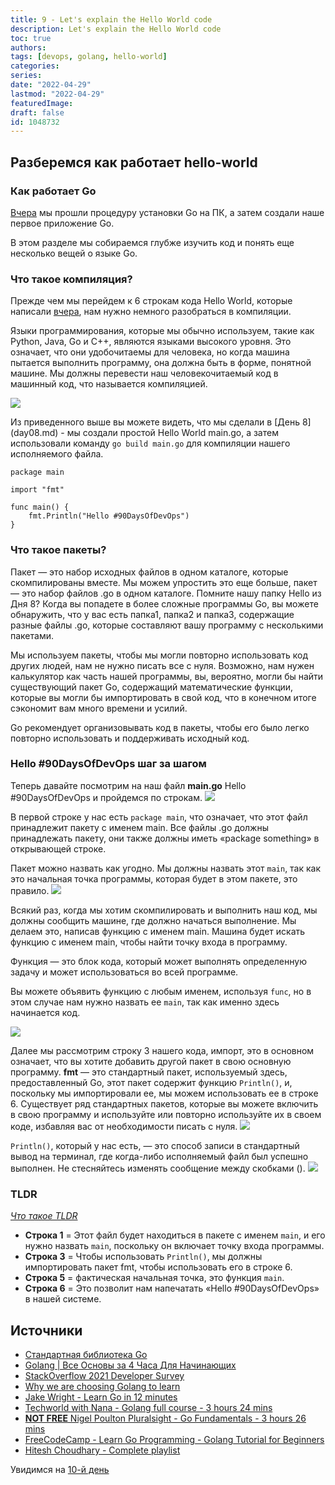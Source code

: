 ```yaml
---
title: 9 - Let's explain the Hello World code 
description: Let's explain the Hello World code
toc: true
authors:
tags: [devops, golang, hello-world]
categories:
series: 
date: "2022-04-29"
lastmod: "2022-04-29"
featuredImage:
draft: false
id: 1048732
---
```


## Разберемся как работает hello-world

### Как работает Go

[Вчера](day08.md) мы прошли процедуру установки Go на ПК, а затем создали наше первое приложение Go.
 
В этом разделе мы собираемся глубже изучить код и понять еще несколько вещей о языке Go.

### Что такое компиляция?
Прежде чем мы перейдем к 6 строкам кода Hello World, которые написали [вчера](day08.md), нам нужно немного разобраться в компиляции.

Языки программирования, которые мы обычно используем, такие как Python, Java, Go и C++, являются языками высокого уровня. Это означает, что они удобочитаемы для человека, но когда машина пытается выполнить программу, она должна быть в форме, понятной машине. Мы должны перевести наш человекочитаемый код в машинный код, что называется компиляцией.


![](../images/Day9_Go1.png)

Из приведенного выше вы можете видеть, что мы сделали в [День 8] (day08.md) - мы создали простой Hello World main.go, а затем использовали команду `go build main.go` для компиляции нашего исполняемого файла.
```
package main

import "fmt"

func main() {
    fmt.Println("Hello #90DaysOfDevOps")
}
```

### Что такое пакеты?
Пакет — это набор исходных файлов в одном каталоге, которые скомпилированы вместе. Мы можем упростить это еще больше, пакет — это набор файлов .go в одном каталоге. Помните нашу папку Hello из Дня 8? Когда вы попадете в более сложные программы Go, вы можете обнаружить, что у вас есть папка1, папка2 и папка3, содержащие разные файлы .go, которые составляют вашу программу с несколькими пакетами.

Мы используем пакеты, чтобы мы могли повторно использовать код других людей, нам не нужно писать все с нуля. Возможно, нам нужен калькулятор как часть нашей программы, вы, вероятно, могли бы найти существующий пакет Go, содержащий математические функции, которые вы могли бы импортировать в свой код, что в конечном итоге сэкономит вам много времени и усилий.

Go рекомендует организовывать код в пакеты, чтобы его было легко повторно использовать и поддерживать исходный код.

### Hello #90DaysOfDevOps шаг за шагом
Теперь давайте посмотрим на наш файл **main.go** Hello #90DaysOfDevOps и пройдемся по строкам.
![](../images/Day9_Go2.png)

В первой строке у нас есть `package main`, что означает, что этот файл принадлежит пакету с именем main. Все файлы .go должны принадлежать пакету, они также должны иметь «package something» в открывающей строке.

Пакет можно назвать как угодно. Мы должны назвать этот `main`, так как это начальная точка программы, которая будет в этом пакете, это правило.
![](../images/Day9_Go3.png)

Всякий раз, когда мы хотим скомпилировать и выполнить наш код, мы должны сообщить машине, где должно начаться выполнение. Мы делаем это, написав функцию с именем main. Машина будет искать функцию с именем main, чтобы найти точку входа в программу.

Функция — это блок кода, который может выполнять определенную задачу и может использоваться во всей программе.

Вы можете объявить функцию с любым именем, используя `func`, но в этом случае нам нужно назвать ее `main`, так как именно здесь начинается код.

![](../images/Day9_Go4.png)


Далее мы рассмотрим строку 3 нашего кода, импорт, это в основном означает, что вы хотите добавить другой пакет в свою основную программу. **fmt** — это стандартный пакет, используемый здесь, предоставленный Go, этот пакет содержит функцию `Println()`, и, поскольку мы импортировали ее, мы можем использовать ее в строке 6. Существует ряд стандартных пакетов, которые вы можете включить в свою программу и используйте или повторно используйте их в своем коде, избавляя вас от необходимости писать с нуля.
![](../images/Day9_Go5.png)

`Println()`, который у нас есть, — это способ записи в стандартный вывод на терминал, где когда-либо исполняемый файл был успешно выполнен. Не стесняйтесь изменять сообщение между скобками ().
![](../images/Day9_Go6.png)

### TLDR

*[Что такое TLDR](https://ru.wikipedia.org/wiki/TL;DR)*

- **Строка 1** = Этот файл будет находиться в пакете с именем `main`, и его нужно назвать `main`, поскольку он включает точку входа программы.
- **Строка 3** = Чтобы использовать `Println()`, мы должны импортировать пакет fmt, чтобы использовать его в строке 6.
- **Строка 5** = фактическая начальная точка, это функция `main`.
- **Строка 6** = Это позволит нам напечатать «Hello #90DaysOfDevOps» в нашей системе.

## Источники

- [Стандартная библиотека Go](https://pkg.go.dev/std)
- [Golang | Все Основы за 4 Часа Для Начинающих](https://www.youtube.com/watch?v=h0zxh2TPN_I)
- [StackOverflow 2021 Developer Survey](https://insights.stackoverflow.com/survey/2021)
- [Why we are choosing Golang to learn](https://www.youtube.com/watch?v=7pLqIIAqZD4&t=9s)
- [Jake Wright - Learn Go in 12 minutes](https://www.youtube.com/watch?v=C8LgvuEBraI&t=312s) 
- [Techworld with Nana - Golang full course - 3 hours 24 mins](https://www.youtube.com/watch?v=yyUHQIec83I) 
- [**NOT FREE** Nigel Poulton Pluralsight - Go Fundamentals - 3 hours 26 mins](https://www.pluralsight.com/courses/go-fundamentals) 
- [FreeCodeCamp -  Learn Go Programming - Golang Tutorial for Beginners](https://www.youtube.com/watch?v=YS4e4q9oBaU&t=1025s) 
- [Hitesh Choudhary - Complete playlist](https://www.youtube.com/playlist?list=PLRAV69dS1uWSR89FRQGZ6q9BR2b44Tr9N) 

Увидимся на [10-й день](../day10)

